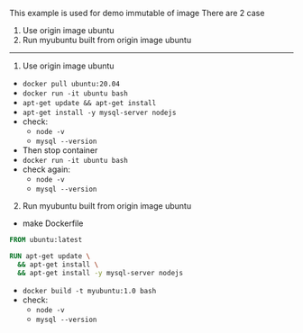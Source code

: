 This example is used for demo immutable of image
There are 2 case
1. Use origin image ubuntu
2. Run myubuntu built from origin image ubuntu

---
1. Use origin image ubuntu
- `docker pull ubuntu:20.04`
- `docker run -it ubuntu bash`
- `apt-get update && apt-get install`
- `apt-get install -y mysql-server nodejs`
- check: 
  - `node -v`
  - `mysql --version`
- Then stop container
- `docker run -it ubuntu bash`
- check again: 
  - `node -v`
  - `mysql --version`

2. Run myubuntu built from origin image ubuntu
- make Dockerfile
```dockerfile
FROM ubuntu:latest

RUN apt-get update \
  && apt-get install \
  && apt-get install -y mysql-server nodejs
```
- `docker build -t myubuntu:1.0 bash`
- check: 
  - `node -v`
  - `mysql --version`
